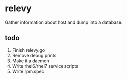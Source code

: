 # relevy
Gather information about host and dump into a database.
## todo
1. Finish relevy.go
  1. Remove debug prints
  2. Make it a daemon
2. Write rhel6/rhel7 service scripts
3. Write rpm.spec
